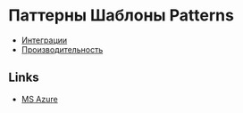 # Паттерны Шаблоны Patterns

* [Интеграции](pattern/pattern.integration.md)
* [Производительность](pattern/pattern.perf.md)

## Links

* [MS Azure](https://docs.microsoft.com/ru-ru/azure/architecture/patterns/)